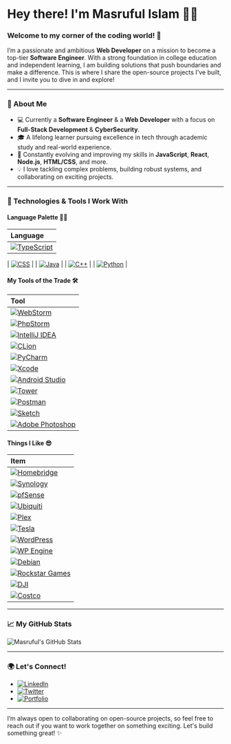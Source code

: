 # Hey there! I'm Masruful Islam 👋🏼 
### Welcome to my corner of the coding world! 🚀 

I’m a passionate and ambitious **Web Developer** on a mission to become a top-tier **Software Engineer**. With a strong foundation in college education and independent learning, I am building solutions that push boundaries and make a difference. This is where I share the open-source projects I've built, and I invite you to dive in and explore! 

--- 

### 🚀 About Me 
- 💻 Currently a **Software Engineer** & a **Web Developer** with a focus on **Full-Stack Development** & **CyberSecurity**. 
- 🎓 A lifelong learner pursuing excellence in tech through academic study and real-world experience. 
- 🌱 Constantly evolving and improving my skills in **JavaScript**, **React**, **Node.js**, **HTML/CSS**, and more. 
- 💡 I love tackling complex problems, building robust systems, and collaborating on exciting projects. 

--- 

### 🔧 Technologies & Tools I Work With 

#### Language Palette 👨‍💻
| Language |
| :------- |
| [![TypeScript](https://img.shields.io/badge/-TypeScript-3178C6?style=flat-square&logo=typescript&logoColor=white)](https://www.typescriptlang.org/) | | [![HTML](https://img.shields.io/badge/-HTML-E34F26?style=flat-square&logo=html5&logoColor=white)](https://developer.mozilla.org/en-US/docs/Web/HTML) |

| [![CSS](https://img.shields.io/badge/-CSS-1572B6?style=flat-square&logo=css3&logoColor=white)](https://developer.mozilla.org/en-US/docs/Web/CSS) |
| [![Java](https://img.shields.io/badge/-Java-007396?style=flat-square&logo=java&logoColor=white)](https://www.java.com/) |
| [![C++](https://img.shields.io/badge/-C++-00599C?style=flat-square&logo=c%2B%2B&logoColor=white)](https://isocpp.org/) |
| [![Python](https://img.shields.io/badge/-Python-3776AB?style=flat-square&logo=python&logoColor=white)](https://www.python.org/) |

#### My Tools of the Trade 🛠️
| Tool |
| :--- |
| [![WebStorm](https://img.shields.io/badge/-WebStorm-000000?style=flat-square&logo=webstorm&logoColor=white)](https://www.jetbrains.com/webstorm/) |
| [![PhpStorm](https://img.shields.io/badge/-PhpStorm-000000?style=flat-square&logo=phpstorm&logoColor=white)](https://www.jetbrains.com/phpstorm/) |
| [![IntelliJ IDEA](https://img.shields.io/badge/-IntelliJ_IDEA-000000?style=flat-square&logo=intellijidea&logoColor=white)](https://www.jetbrains.com/idea/) |
| [![CLion](https://img.shields.io/badge/-CLion-000000?style=flat-square&logo=clion&logoColor=white)](https://www.jetbrains.com/clion/) |
| [![PyCharm](https://img.shields.io/badge/-PyCharm-000000?style=flat-square&logo=pycharm&logoColor=white)](https://www.jetbrains.com/pycharm/) |
| [![Xcode](https://img.shields.io/badge/-Xcode-007ACC?style=flat-square&logo=xcode&logoColor=white)](https://developer.apple.com/xcode/) |
| [![Android Studio](https://img.shields.io/badge/-Android_Studio-3DDC84?style=flat-square&logo=androidstudio&logoColor=white)](https://developer.android.com/studio) |
| [![Tower](https://img.shields.io/badge/-Tower-2C2C2C?style=flat-square&logo=tower&logoColor=white)](https://www.git-tower.com/) |
| [![Postman](https://img.shields.io/badge/-Postman-FF6C37?style=flat-square&logo=postman&logoColor=white)](https://www.postman.com/) |
| [![Sketch](https://img.shields.io/badge/-Sketch-F7B500?style=flat-square&logo=sketch&logoColor=white)](https://www.sketch.com/) |
| [![Adobe Photoshop](https://img.shields.io/badge/-Adobe_Photoshop-31A8FF?style=flat-square&logo=adobephotoshop&logoColor=white)](https://www.adobe.com/products/photoshop.html) |

#### Things I Like 😎
| Item |
| :--- |
| [![Homebridge](https://img.shields.io/badge/-Homebridge-49B6FF?style=flat-square&logo=homebridge&logoColor=white)](https://homebridge.io/) |
| [![Synology](https://img.shields.io/badge/-Synology-003366?style=flat-square&logo=synology&logoColor=white)](https://www.synology.com/) |
| [![pfSense](https://img.shields.io/badge/-pfSense-2196F3?style=flat-square&logo=pfsense&logoColor=white)](https://www.pfsense.org/) |
| [![Ubiquiti](https://img.shields.io/badge/-Ubiquiti-007BFF?style=flat-square&logo=ubiquiti&logoColor=white)](https://www.ui.com/) |
| [![Plex](https://img.shields.io/badge/-Plex-E6A100?style=flat-square&logo=plex&logoColor=white)](https://www.plex.tv/) |
| [![Tesla](https://img.shields.io/badge/-Tesla-CC0000?style=flat-square&logo=tesla&logoColor=white)](https://www.tesla.com/) |
| [![WordPress](https://img.shields.io/badge/-WordPress-21759B?style=flat-square&logo=wordpress&logoColor=white)](https://wordpress.org/) |
| [![WP Engine](https://img.shields.io/badge/-WPEngine-0099D6?style=flat-square&logo=wpengine&logoColor=white)](https://wpengine.com/) |
| [![Debian](https://img.shields.io/badge/-Debian-A80030?style=flat-square&logo=debian&logoColor=white)](https://www.debian.org/) |
| [![Rockstar Games](https://img.shields.io/badge/-Rockstar_Games-E44100?style=flat-square&logo=rockstargames&logoColor=white)](https://www.rockstargames.com/) |
| [![DJI](https://img.shields.io/badge/-DJI-333333?style=flat-square&logo=dji&logoColor=white)](https://www.dji.com/) |
| [![Costco](https://img.shields.io/badge/-Costco-CC0000?style=flat-square&logo=costco&logoColor=white)](https://www.costco.com/) |


--- 

### 📈 My GitHub Stats 

![Masruful's GitHub Stats](https://github-readme-stats.vercel.app/api?username=MasrufulIslam&show_icons=true&hide_title=true&count_private=true&hide=prs&theme=dark) 

--- 

### 🌍 Let's Connect! 
- [![LinkedIn](https://img.shields.io/badge/-LinkedIn-0A66C2?style=for-the-badge&logo=linkedin&logoColor=white)](https://www.linkedin.com/in/masruful-islam/) 
- [![Twitter](https://img.shields.io/badge/-Twitter-1DA1F2?style=for-the-badge&logo=twitter&logoColor=white)](https://x.com/MasrufulN) 
- [![Portfolio](https://img.shields.io/badge/-Portfolio-FF7700?style=for-the-badge&logo=wordpress&logoColor=white)](https://masrufulislam.github.io/portfolio/) 

--- 

I’m always open to collaborating on open-source projects, so feel free to reach out if you want to work together on something exciting. Let's build something great! ✨
